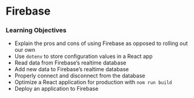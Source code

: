 # Firebase 

### Learning Objectives

- Explain the pros and cons of using Firebase as opposed to rolling out our own 
- Use `dotenv` to store configuration values in a React app 
- Read data from Firebase’s realtime database 
- Add new data to Firebase’s realtime database 
- Properly connect and disconnect from the database 
- Optimize a React application for production with `nom run build`
- Deploy an application to Firebase 

